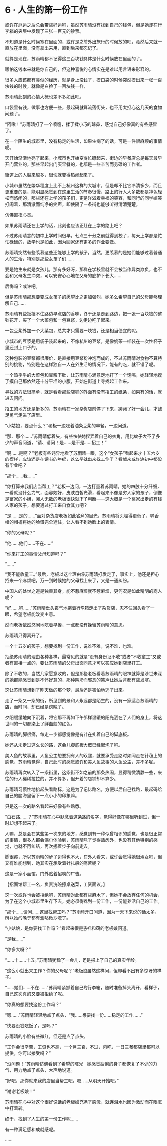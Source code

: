 # 6 · 人生的第一份工作

或许在厄运之后总会带些好运吧，虽然苏雨晴没有找到自己的钱包，但是她却在行李箱的夹层中发现了三张一百元的钞票。

不知道是什么时候塞在里面的，或许是之前外出旅行的时候放的吧，竟然后来就一直放在里面，没有拿出来用，直到后来都忘记了。

就算是现在，苏雨晴都不记得这三百块钱具体是什么时候放在里面的了。

哪怕这钱本来就是你自己的，但这种喜悦的心情实在是难以用言语来形容的。

很多人应该都有类似的经历，就是身上没钱了，摸口袋的时候突然摸出来一张一百块钱的时候，就像是白捡了一百块钱一样。

苏雨晴此刻的心情大概也差不多如此吧。

口袋里有钱，做事也方便一些，最起码就算流落街头，也不用太担心这几天的食物问题了。

“阿啾！”苏雨晴打了一个喷嚏，揉了揉小巧的琼鼻，感觉自己好像真的有些感冒了。

在一个陌生的城市里，没有稳定的生活，如果生病了的话，可是一件很麻烦的事情呢。

天开始渐渐地亮了起来，小城市也开始变得忙碌起来，街边的早餐店总是每天最早开门营业的，那些早起出门买早餐的，也都是一些辛苦而劳碌的工作者。

街道上的人越来越多，很快就变得热闹起来了。

小城市虽然在繁华程度上比不上杭州这样的大城市，但是却不比它冷清多少，而且更重要的是，能明显感觉到在这里生活的节奏很慢，路上的行人大多数都是神色轻松而悠闲的，那些还在上学的孩子们，更是洋溢着幸福的笑容，和同行的同学嬉笑打闹着，那清澈而纯净的笑声，即使隔了一条街也能够听得清清楚楚。

仿佛直指心灵。

如果苏雨晴还在上学的话，此刻也应该正赶在上学的路上吧？

不过苏雨晴念的初中上学时间很早，七点三十分之前就得到校了，每天上学都是忙忙碌碌的，放学也是如此，因为回家还有更多的作业要做。

苏雨晴突然有些羡慕这些还能够上学的孩子，当然，更羡慕的是她们能够过着普通人的生活，特别是那些女孩子们……

要是她生来就是女孩儿，那有多好呀，那样在学校里就不会被当作异类欺负，也不会和父母发生冲突，可以安安心心地在父母的庇护下长大……

后悔吗？或许吧。

但是苏雨晴那想要变成女孩子的愿望比之更加强烈，她多么希望自己的父母能够理解自己……

苏雨晴有些抵挡不住路边早点店的香味，终于还是走到路边，把一张一百块钱的整钞花开，买了一个大菜包和一包豆浆，边走边吃了起来。

一包豆浆外加一个大菜包，总共才只需要一块钱，还是相当便宜的呢。

小城市的豆浆是用袋子装起来的，不像杭州的豆浆，是像奶茶一样装在一次性杯子里还封上口子的。

这种包装的豆浆都很廉价，是直接用豆浆粉冲泡而成的，不过苏雨晴对食物不算特别的挑剔，特别是在这样独自一人在外生活的情况下，能有的吃，就不错了呢。

一个热乎乎的大菜包和豆浆下肚，让苏雨晴心满意足地打了一个饱嗝，她轻轻地摸了摸自己那依然还十分平坦的小腹，开始在街道上寻找起工作来。

寻找的方法很简单，就是看看那些店铺的外面有没有招工的纸条，如果有的话，就进去问问。

招工的地方还是挺多的，苏雨晴在一家杂货店前停了下来，踌躇了好一会儿，才鼓足勇气走进了店里。

“小姑娘，要点什么？”老板一边吃着油条豆浆的早餐，一边问道。

“那、那个……”苏雨晴低着头，有些怯怯地捏弄着自己的衣角，用比蚊子大不了多少的声音问道，“请、请问！是……是不是……招工！”

“啊……是啊？”老板有些诧异地看了苏雨晴一眼，这个“女孩子”看起来才十五六岁的模样，应该还是在读书的年纪，这么早就出来找工作了？看起来或许连初中都没有毕业吧？

“那个……我……”

“你打算来我们店当帮工？”老板一边问，一边打量着苏雨晴，她的四肢十分纤细，一看就没什么力气，面容姣好，皮肤白皙光滑，看起来不像是穷人家的孩子，倒像是富家的小姐，阅人无数的老板很快就下了判断——这大概是一个离家出走的有钱人家的孩子，想要通过打工来自食其力吧？

“是……是的……”面对杂货店老板如此锐利的目光，苏雨晴将头埋得更低了，鸭舌帽的帽檐将她的脸蛋完全遮住，让人看不到她脸上的表情。

“你的父母呢？”

“他……他们……不在……”

“你来打工的事情父母知道吗？”

“……”

“我不能收童工。”最后，老板以这个理由将苏雨晴打发走了，事实上，他还是担心招来一个麻烦吧，万一到时候她的父母找上来了，又是一通纠纷。

中国人的处世之道是独善其身，能不惹麻烦就不惹麻烦，更何况是如此精明的商人呢？

“好……吧……”苏雨晴垂头丧气地拖着行李箱走出了杂货店，忍不住回头看了一眼，希望老板能改变主意。

然而老板依然悠闲地吃着早餐，一点都没有挽留苏雨晴的意思。

苏雨晴只得离开了。

一个十五岁的孩子，想要找到一份工作，说难不难，说不难，也难。

拒绝苏雨晴的理由各种各样，最常见的就是“没有身份证不收”或者“不收童工”又或者有直接一点的，要让苏雨晴的父母出面同意才可以答应她到店里打工。

除了不收的，当然几家愿意收的，但是那些老板看着苏雨晴的眼神就算是涉世未深的她都能感觉到是不怀好意的，那种阴冷而邪恶的笑声让她后背都有些发寒。

这让苏雨晴想到了昨天做的那个梦，最后还是害怕地逃了出来。

走了一条又一条的街，所见到的景和人永远都是陌生的，没有一家适合苏雨晴的店，而时间，却已经是傍晚了。

夕阳缓缓地向下沉着，将它那不再如下午那样温暖的阳光洒在了人们的身上，将这世间的一切都染上了鲜血般的红色。

苏雨晴的脚很痛，每走一步都感觉像是有针在扎着自己的脚底板。

她还从未走过这么长的路，这会儿脚底板大概已经起泡了吧。

美人鱼的故事里，人鱼公主想要拥有人的双腿，就要承受走路时如同走在针毡上的感觉，苏雨晴觉得，自己此时的感觉或许和美人鱼故事的人鱼公主，差不多呢。

苏雨晴再次转入了一条街里，这条街不如之前的那条热闹，显得稍微清静一些，来往的行人稀稀拉拉的，并不算多，但开着的店铺却不算少。

苏雨晴习惯性地抬起头看路标，这是为了记忆路名，方便以后自己找路，最起码给自己的脑海里留下一点小小的印象嘛。

只是这一次的路名看起来好像有些熟悉。

“白石路……？”苏雨晴在心中默念着这条路的名字，觉得好像在哪里听到过，但一时却想不起来了。

人嘛，总是会在某些第一次来的地方，感觉到有一种似曾相识的感觉，也是很正常的事情，很多人都会偶尔体验到，苏雨晴除了觉得熟悉外，也没有其他特别的感觉，也就不再纠结，再次挪着步子向前走去。

脚很疼，所以苏雨晴的步子迈得也不大，在外人看来，或许会觉得她很淑女吧，但又有谁能想到，她其实在承受着针扎般的痛苦呢？

这是一家小面馆，门外贴着招聘的广告。

【招面馆帮工一名，负责洗碗擦桌送菜，工资面议。】

这一次或许也会被拒绝吧，苏雨晴对此都有些麻木了，但她不会放弃任何的机会，为了在这个小城市里生存下去，她必须得找到一份工作，一份能养活自己的工作。

“那个……请问……这里找帮工吗？”苏雨晴开口问道，因为一天下来说的话太多，所以她的嗓子都有些略微沙哑了。

“小姑娘，是你要找工作吗？”看起来很是慈祥和蔼的老板娘问道。

“是我……”

“你多大呀？”

“……十……十五。”苏雨晴犹豫了一会儿，还是报上了自己的真实年龄。

“这么小就出来工作？你的父母呢？”老板娘虽然这样问，但却看不出有多惊讶的样子。

“……她们……不在……”苏雨晴紧抓着自己的行李箱，随时准备掉头离开，看样子，自己这次真的又要被拒绝了呢。

“你真的想要找这份工作吗？”

“嗯……”苏雨晴轻轻地点了点头，“我……想要找一份……稳定的工作……”

“快要没钱吃饭了，是吗？”

苏雨晴的小脸有些微红，但还是点了点头。

“工作会很辛苦，工资也不高，一个月三百，不过，包吃，一日三餐都店里都可以提供，你可以接受吗？”

“没问题！”苏雨晴仿佛看到了希望的曙光，她感觉疲倦的身子都恢复了不少的力气，用力地点了点头，大声地说道。

“好吧，那你就来我的店里当帮工吧，嗯……从明天开始吧。”

“谢谢老板娘！”

苏雨晴在心中对这个很好说话的老板娘充满了感激，就连泪水也因为激动而在眼眶中打着转。

终于，找到了人生的第一份工作呢……

有一种满足感和成就感呢。

……
